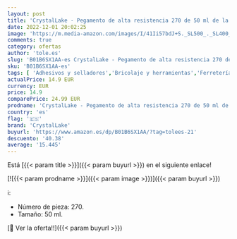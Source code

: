 ```yaml
---
layout: post
title: 'CrystalLake - Pegamento de alta resistencia 270 de 50 ml de la marca Loctite'
date: 2022-12-01 20:02:25
image: 'https://m.media-amazon.com/images/I/41Ii57bdJ+S._SL500_._SL400_.jpg'
comments: true
category: ofertas
author: 'tole.es'
slug: 'B01B6SX1AA-es CrystalLake - Pegamento de alta resistencia 270 de 50 ml...'
sku: 'B01B6SX1AA-es'
tags: [ 'Adhesivos y selladores','Bricolaje y herramientas','Ferretería','Pegamentos instantáneos','crystallake','loctite','🇪🇸', ]
actualPrice: 14.9 EUR
currency: EUR
price: 14.9
comparePrice: 24.99 EUR
prodname: 'CrystalLake - Pegamento de alta resistencia 270 de 50 ml de la marca Loctite'
country: 'es'
flag: '🇪🇸'
brand: 'CrystalLake'
buyurl: 'https://www.amazon.es/dp/B01B6SX1AA/?tag=tolees-21'
descuento: '40.38'
average: '15.445'
---
```


Está [{{< param title >}}]({{< param buyurl >}}) en el siguiente enlace!

[![{{< param prodname >}}]({{< param image >}})]({{< param buyurl >}})

ℹ️:

- Número de pieza: 270.
- Tamaño: 50 ml.

[🛒 Ver la oferta!!]({{< param buyurl >}})
